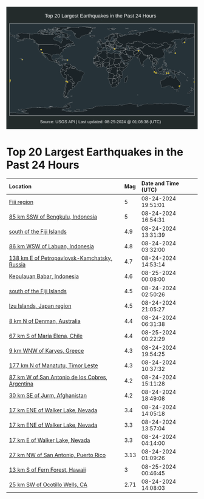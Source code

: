 ![Map](./map.png)

# Top 20 Largest Earthquakes in the Past 24 Hours

| Location | Mag | Date and Time (UTC) |
|:---|:---|:---|
| [Fiji region](https://earthquake.usgs.gov/earthquakes/eventpage/us7000n983) | 5 | 08-24-2024 19:51:01 |
| [85 km SSW of Bengkulu, Indonesia](https://earthquake.usgs.gov/earthquakes/eventpage/us7000n97n) | 5 | 08-24-2024 16:54:31 |
| [south of the Fiji Islands](https://earthquake.usgs.gov/earthquakes/eventpage/us7000n970) | 4.9 | 08-24-2024 13:31:39 |
| [86 km WSW of Labuan, Indonesia](https://earthquake.usgs.gov/earthquakes/eventpage/us7000n94y) | 4.8 | 08-24-2024 03:32:00 |
| [138 km E of Petropavlovsk-Kamchatsky, Russia](https://earthquake.usgs.gov/earthquakes/eventpage/us7000n97b) | 4.7 | 08-24-2024 14:53:14 |
| [Kepulauan Babar, Indonesia](https://earthquake.usgs.gov/earthquakes/eventpage/us7000n98n) | 4.6 | 08-25-2024 00:08:00 |
| [south of the Fiji Islands](https://earthquake.usgs.gov/earthquakes/eventpage/us7000n94v) | 4.5 | 08-24-2024 02:50:26 |
| [Izu Islands, Japan region](https://earthquake.usgs.gov/earthquakes/eventpage/us7000n989) | 4.5 | 08-24-2024 21:05:27 |
| [8 km N of Denman, Australia](https://earthquake.usgs.gov/earthquakes/eventpage/us7000n95k) | 4.4 | 08-24-2024 06:31:38 |
| [67 km S of María Elena, Chile](https://earthquake.usgs.gov/earthquakes/eventpage/us7000n98p) | 4.4 | 08-25-2024 00:22:29 |
| [9 km WNW of Karyes, Greece](https://earthquake.usgs.gov/earthquakes/eventpage/us7000n984) | 4.3 | 08-24-2024 19:54:25 |
| [177 km N of Manatutu, Timor Leste](https://earthquake.usgs.gov/earthquakes/eventpage/us7000n969) | 4.3 | 08-24-2024 10:37:32 |
| [87 km W of San Antonio de los Cobres, Argentina](https://earthquake.usgs.gov/earthquakes/eventpage/us7000n97e) | 4.2 | 08-24-2024 15:11:28 |
| [30 km SE of Jurm, Afghanistan](https://earthquake.usgs.gov/earthquakes/eventpage/us7000n97z) | 4.2 | 08-24-2024 18:49:08 |
| [17 km ENE of Walker Lake, Nevada](https://earthquake.usgs.gov/earthquakes/eventpage/nn00882938) | 3.4 | 08-24-2024 14:05:18 |
| [17 km ENE of Walker Lake, Nevada](https://earthquake.usgs.gov/earthquakes/eventpage/nn00882931) | 3.3 | 08-24-2024 13:57:04 |
| [17 km E of Walker Lake, Nevada](https://earthquake.usgs.gov/earthquakes/eventpage/nn00882900) | 3.3 | 08-24-2024 04:14:00 |
| [27 km NW of San Antonio, Puerto Rico](https://earthquake.usgs.gov/earthquakes/eventpage/pr71458118) | 3.13 | 08-24-2024 01:09:26 |
| [13 km S of Fern Forest, Hawaii](https://earthquake.usgs.gov/earthquakes/eventpage/us7000n98t) | 3 | 08-25-2024 00:46:45 |
| [25 km SW of Ocotillo Wells, CA](https://earthquake.usgs.gov/earthquakes/eventpage/ci40713023) | 2.71 | 08-24-2024 14:08:03 |
